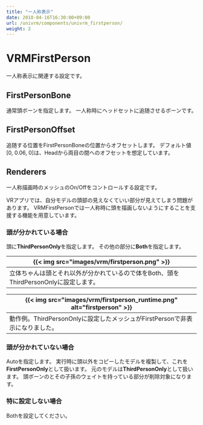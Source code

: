 ```yaml
---
title: "一人称表示"
date: 2018-04-16T16:30:00+09:00
url: /univrm/components/univrm_firstperson/
weight: 3
---
```


# VRMFirstPerson

一人称表示に関連する設定です。


## FirstPersonBone
通常頭ボーンを指定します。
一人称時にヘッドセットに追随させるボーンです。

## FirstPersonOffset
追随する位置をFirstPersonBoneの位置からオフセットします。
デフォルト値[0, 0.06, 0]は、Headから両目の間へのオフセットを想定しています。

## Renderers
一人称描画時のメッシュのOn/Offをコントロールする設定です。

VRアプリでは、自分モデルの頭部の見えなくていい部分が見えてしまう問題があります。
VRMFirstPersonでは一人称時に頭を描画しないようにすることを支援する機能を用意しています。

### 頭が分かれている場合

頭に**ThirdPersonOnly**を指定します。
その他の部分に**Both**を指定します。

|{{< img src="images/vrm/firstperson.png" >}}|
|-----|
|立体ちゃんは頭とそれ以外が分かれているので体をBoth、頭をThirdPersonOnlyに設定します。|

|{{< img src="images/vrm/firstperson_runtime.png" alt="firstperson" >}}|
|-----|
|動作例。ThirdPersonOnlyに設定したメッシュがFirstPersonで非表示になりました。|

### 頭が分かれていない場合

Autoを指定します。
実行時に頭以外をコピーしたモデルを複製して、これを**FirstPersonOnly**として扱います。
元のモデルは**ThirdPersonOnly**として扱います。
頭ボーンのとその子孫のウェイトを持っている部分が削除対象になります。

### 特に設定しない場合

Bothを設定してください。
